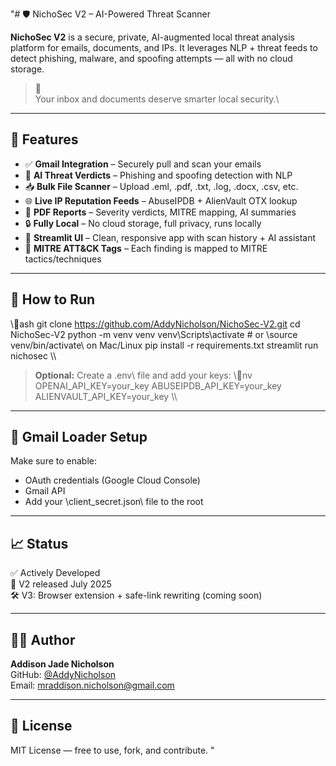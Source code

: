 "# 🛡️ NichoSec V2 – AI-Powered Threat Scanner

**NichoSec V2** is a secure, private, AI-augmented local threat analysis platform for emails, documents, and IPs. It leverages NLP + threat feeds to detect phishing, malware, and spoofing attempts — all with no cloud storage.

> 🧠 \
Your
inbox
and
documents
deserve
smarter
local
security.\

---

## 🚀 Features

- ✅ **Gmail Integration** – Securely pull and scan your emails
- 🧠 **AI Threat Verdicts** – Phishing and spoofing detection with NLP
- 📥 **Bulk File Scanner** – Upload .eml, .pdf, .txt, .log, .docx, .csv, etc.
- 🌐 **Live IP Reputation Feeds** – AbuseIPDB + AlienVault OTX lookup
- 🧾 **PDF Reports** – Severity verdicts, MITRE mapping, AI summaries
- 🔒 **Fully Local** – No cloud storage, full privacy, runs locally
- 🧰 **Streamlit UI** – Clean, responsive app with scan history + AI assistant
- 🧪 **MITRE ATT&CK Tags** – Each finding is mapped to MITRE tactics/techniques

---

## 📂 How to Run

\\\ash
git clone https://github.com/AddyNicholson/NichoSec-V2.git
cd NichoSec-V2
python -m venv venv
venv\\Scripts\\activate   # or \source venv/bin/activate\ on Mac/Linux
pip install -r requirements.txt
streamlit run nichosec
\\\

> **Optional:** Create a \.env\ file and add your keys:
\\\nv
OPENAI_API_KEY=your_key
ABUSEIPDB_API_KEY=your_key
ALIENVAULT_API_KEY=your_key
\\\

---

## 🔑 Gmail Loader Setup

Make sure to enable:
- OAuth credentials (Google Cloud Console)
- Gmail API
- Add your \client_secret.json\ file to the root

---

## 📈 Status

✅ Actively Developed  
📍 V2 released July 2025  
🛠️ V3: Browser extension + safe-link rewriting (coming soon)

---

## 👨‍💻 Author

**Addison Jade Nicholson**  
GitHub: [@AddyNicholson](https://github.com/AddyNicholson)  
Email: mraddison.nicholson@gmail.com

---

## 📜 License

MIT License — free to use, fork, and contribute.
"

